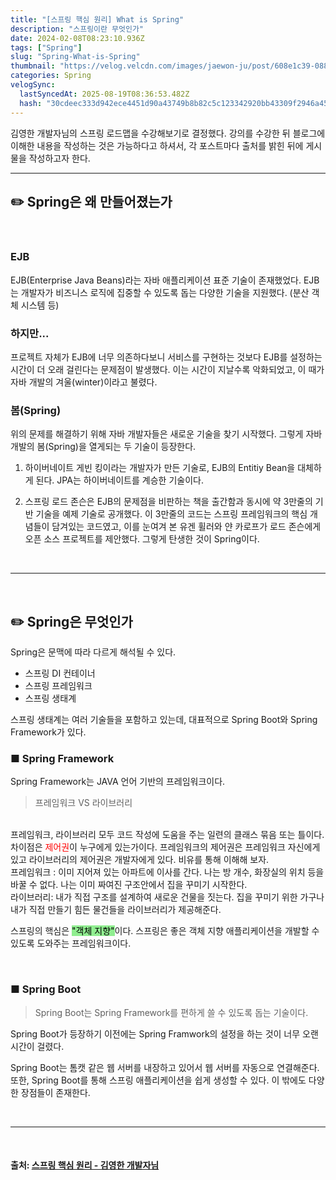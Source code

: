 ```yaml
---
title: "[스프링 핵심 원리] What is Spring"
description: "스프링이란 무엇인가"
date: 2024-02-08T08:23:10.936Z
tags: ["Spring"]
slug: "Spring-What-is-Spring"
thumbnail: "https://velog.velcdn.com/images/jaewon-ju/post/608e1c39-0880-41a3-b1ed-5dba5422e071/image.png"
categories: Spring
velogSync:
  lastSyncedAt: 2025-08-19T08:36:53.482Z
  hash: "30cdeec333d942ece4451d90a43749b8b82c5c123342920bb43309f2946a4599"
---
```


김영한 개발자님의 스프링 로드맵을 수강해보기로 결정했다. 강의를 수강한 뒤 블로그에 이해한 내용을 작성하는 것은 가능하다고 하셔서, 각 포스트마다 출처를 밝힌 뒤에 게시물을 작성하고자 한다.

---

## ✏️ Spring은 왜 만들어졌는가
<br>

### EJB
EJB(Enterprise Java Beans)라는 자바 애플리케이션 표준 기술이 존재했었다.
EJB는 개발자가 비즈니스 로직에 집중할 수 있도록 돕는 다양한 기술을 지원했다. (분산 객체 시스템 등)

### 하지만...
프로젝트 자체가 EJB에 너무 의존하다보니 서비스를 구현하는 것보다 EJB를 설정하는 시간이 더 오래 걸린다는 문제점이 발생했다. 이는 시간이 지날수록 악화되었고, 이 때가 자바 개발의 겨울(winter)이라고 불렸다. 


### 봄(Spring)
위의 문제를 해결하기 위해 자바 개발자들은 새로운 기술을 찾기 시작했다.
그렇게 자바 개발의 봄(Spring)을 열게되는 두 기술이 등장한다.

1. 하이버네이트
게빈 킹이라는 개발자가 만든 기술로, EJB의 Entitiy Bean을 대체하게 된다. JPA는 하이버네이트를 계승한 기술이다.

2. 스프링
로드 존슨은 EJB의 문제점을 비판하는 책을 출간함과 동시에 약 3만줄의 기반 기술을 예제 기술로 공개했다. 이 3만줄의 코드는 스프링 프레임워크의 핵심 개념들이 담겨있는 코드였고, 이를 눈여겨 본 유겐 휠러와 얀 카로프가 로드 존슨에게 오픈 소스 프로젝트를 제안했다. 그렇게 탄생한 것이 Spring이다.

<br>

---

<br>

## ✏️ Spring은 무엇인가

Spring은 문맥에 따라 다르게 해석될 수 있다.

- 스프링 DI 컨테이너
- 스프링 프레임워크
- 스프링 생태계

스프링 생태계는 여러 기술들을 포함하고 있는데, 대표적으로 Spring Boot와 Spring Framework가 있다. 

### ■ Spring Framework
Spring Framework는 JAVA 언어 기반의 프레임워크이다.

> 프레임워크 VS 라이브러리
<br>
프레임워크, 라이브러리 모두 코드 작성에 도움을 주는 일련의 클래스 묶음 또는 틀이다. 차이점은 <span style = "color:red">제어권</span>이 누구에게 있는가이다. 프레임워크의 제어권은 프레임워크 자신에게 있고 라이브러리의 제어권은 개발자에게 있다.
비유를 통해 이해해 보자.
<br>
프레임워크 : 이미 지어져 있는 아파트에 이사를 간다. 나는 방 개수, 화장실의 위치 등을 바꿀 수 없다. 나는 이미 짜여진 구조안에서 집을 꾸미기 시작한다.
<br>
라이브러리: 내가 직접 구조를 설계하여 새로운 건물을 짓는다. 집을 꾸미기 위한 가구나 내가 직접 만들기 힘든 물건들을 라이브러리가 제공해준다.

스프링의 핵심은 <span style = "background-color: lightgreen; color:black">"객체 지향"</span>이다.
스프링은 좋은 객체 지향 애플리케이션을 개발할 수 있도록 도와주는 프레임워크이다.

<br>

### ■ Spring Boot
>Spring Boot는 Spring Framework를 편하게 쓸 수 있도록 돕는 기술이다.

Spring Boot가 등장하기 이전에는 Spring Framwork의 설정을 하는 것이 너무 오랜 시간이 걸렸다. 

Spring Boot는 톰캣 같은 웹 서버를 내장하고 있어서 웹 서버를 자동으로 연결해준다. 또한, Spring Boot를 통해 스프링 애플리케이션을 쉽게 생성할 수 있다. 이 밖에도 다양한 장점들이 존재한다.



<br>

---

<br>

#### 출처: <a href="https://www.inflearn.com/course/lecture?courseSlug=%EC%8A%A4%ED%94%84%EB%A7%81-%ED%95%B5%EC%8B%AC-%EC%9B%90%EB%A6%AC-%EA%B8%B0%EB%B3%B8%ED%8E%B8&unitId=55327">스프링 핵심 원리 - 김영한 개발자님</a>

